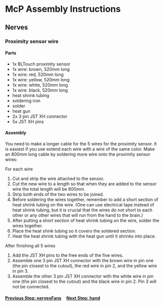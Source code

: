 # McP Assembly Instructions

## Nerves


### Proximity sensor wire

#### Parts  

* 1x BLTouch proximity sensor
* 1x wire: brown, 520mm long
* 1x wire: red, 520mm long
* 1x wire: yellow, 520mm long
* 1x wire: white, 520mm long
* 1x wire: black, 520mm long
* heat shrink tubing
* soldering iron
* solder 
* heat gun
* 2x 3 pin JST XH connector
* 5x JST XH pins

#### Assembly

You need to make a longer cable for the 5 wires for the proximity sensor.  It is easiest if you use extend each wire with a wire of the same color.
Make an 800mm long cable by soldering more wire onto the proximity sensor wires:

For each wire
1. Cut and strip the wire attached to the sensor.
1. Cut the new wire to a length so that when they are added to the sensor wire the total length will be 800mm.
1. Strip both ends of the two wires to be joined.
1. Before soldering the wires together, remember to add a short section of heat shrink tubing on the wire.
(One can use electrical tape instead of heat shrink tubing, but it is crucial that the wires do not short to each other or any other wires that will run from the hand to the brain.)
1. After putting a short section of heat shrink tubing on the wire, solder the wires together.
1. Place the heat shink tubing so it covers the soldered section. 
1. Heat the heat shrink tubing with the heat gun until it shrinks into place.


After finishing all 5 wires
1. Add the JST XH pins to the free ends of the five wires.
1. Assemble one 3 pin JST XH connector with the brown wire in pin one (the pin closest to the cutout), the red wire in pin 2, and the yellow wire in pin 3.
1. Assemble the other 3 pin JST XH connector with the white wire in pin one (the pin closest to the cutout) and the black wire in pin 2.  Pin 3 will not be connected.
#### [Previous Step: nervesFans](nervesFans.md) &nbsp;&nbsp;&nbsp; [Next Step: hand](hand.md)
